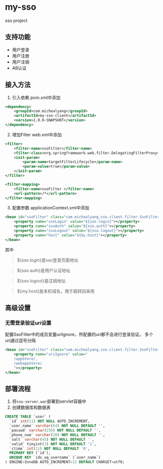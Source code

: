 # my-sso
sso project


## 支持功能
* 用户登录
* 用户注册
* 用户注销
* AB认证


## 接入方法

1. 引入依赖
pom.xml中添加
```xml
<dependency>
    <groupId>com.michealyang</groupId>
    <artifactId>my-sso-client</artifactId>
    <version>1.0.0-SNAPSHOT</version>
</dependency>
```
2. 增加Filter
web.xml中添加
```xml
<filter>
    <filter-name>ssoFilter</filter-name>
    <filter-class>org.springframework.web.filter.DelegatingFilterProxy</filter-class>
    <init-param>
        <param-name>targetFilterLifecycle</param-name>
        <param-value>true</param-value>
    </init-param>
</filter>

<filter-mapping>
    <filter-name>ssoFilter </filter-name>
    <url-pattern>/*</url-pattern>
</filter-mapping>
```
3. 配置参数
applicationContext.xml中添加
```xml
<bean id="ssoFilter" class="com.michealyang.sso.client.filter.SsoFilter">
    <property name="ssoLogin" value="${sso.login}"></property>
    <property name="ssoAuth" value="${sso.auth}"></property>
    <property name="ssoLogout" value="${sso.logout}"></property>
    <property name="host" value="${my.host}"></property>
</bean>
```
其中
> ${sso.login}是sso登录页面地址

> ${sso.auth}是用户认证地址

> ${sso.logout}是注销地址

> ${my.host}是本机域名，用于跳转回来用

## 高级设置
### 无需登录验证uri设置
配置SsoFilter中的成员变量uriIgnore，所配置的uri都不会进行登录验证。
多个uri通过逗号分隔
```xml
<bean id="ssoFilter" class="com.michealyang.sso.client.filter.SsoFilter">
    <property name="uriIgnore" value="
    /appStore/,
    /webappStore/
    "></property>
</bean>
```

## 部署流程
1. 将`sso-server.war`部署到servlet容器中
2. 创建数据库和数据表
```sql
CREATE TABLE `user` (
  `id` int(11) NOT NULL AUTO_INCREMENT,
  `user_name` varchar(64) NOT NULL DEFAULT '',
  `passwd` varchar(256) NOT NULL DEFAULT '',
  `phone_num` varchar(20) NOT NULL DEFAULT '',
  `salt` varchar(45) NOT NULL DEFAULT '',
  `valid` tinyint(3) NOT NULL DEFAULT '1',
  `ctime` int(11) NOT NULL DEFAULT '0',
  PRIMARY KEY (`id`),
  UNIQUE KEY `idx_uq_username` (`user_name`)
) ENGINE=InnoDB AUTO_INCREMENT=12 DEFAULT CHARSET=utf8;
```


